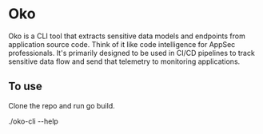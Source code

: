 # Oko

Oko is a CLI tool that extracts sensitive data models and endpoints from application source code. Think of it like code intelligence for AppSec professionals. It's primarily designed to be used in CI/CD pipelines to track sensitive data flow and send that telemetry to monitoring applications.

## To use

Clone the repo and run go build.

./oko-cli --help
